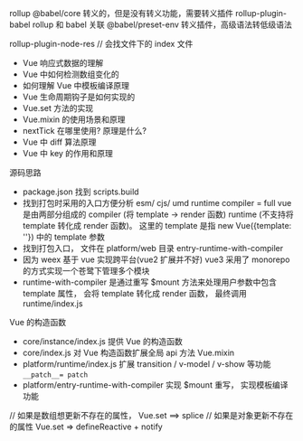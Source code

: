 rollup
@babel/core 转义的，但是没有转义功能，需要转义插件
rollup-plugin-babel rollup 和 babel 关联
@babel/preset-env 转义插件，高级语法转低级语法

rollup-plugin-node-res // 会找文件下的 index 文件

- Vue 响应式数据的理解
- Vue 中如何检测数组变化的
- 如何理解 Vue 中模板编译原理
- Vue 生命周期钩子是如何实现的
- Vue.set 方法的实现
- Vue.mixin 的使用场景和原理
- nextTick 在哪里使用? 原理是什么?
- Vue 中 diff 算法原理
- Vue 中 key 的作用和原理

源码思路

- package.json 找到 scripts.build
- 找到打包时采用的入口方便分析 esm/ cjs/ umd runtime compiler = full
  vue 是由两部分组成的 compiler (将 template -> render 函数) runtime (不支持将 template 转化成 render 函数)。 这里的 template 是指 new Vue({template: ''}) 中的 template 参数
- 找到打包入口， 文件在 platform/web 目录 entry-runtime-with-compiler
- 因为 weex 基于 vue 实现跨平台(vue2 扩展并不好) vue3 采用了 monorepo 的方式实现一个苍鹭下管理多个模块
- runtime-with-compiler 是通过重写 $mount 方法来处理用户参数中包含 template 属性， 会将 template 转化成 render 函数， 最终调用 runtime/index.js

Vue 的构造函数

- core/instance/index.js 提供 Vue 的构造函数
- core/index.js 对 Vue 构造函数扩展全局 api 方法 Vue.mixin
- platform/runtime/index.js 扩展 transition / v-model / v-show 等功能 `__patch__= patch`
- platform/entry-runtime-with-compiler 实现 $mount 重写， 实现模板编译功能

// 如果是数组想更新不存在的属性， Vue.set ==> splice
// 如果是对象更新不存在的属性 Vue.set => defineReactive + notify
